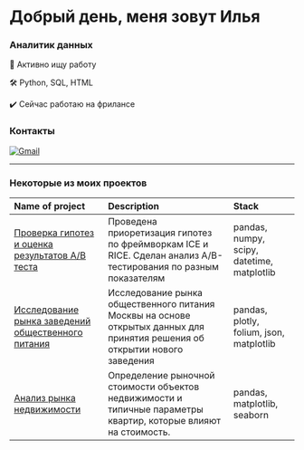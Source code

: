 # Добрый день, меня зовут Илья

### Аналитик данных
:mag_right: Активно ищу работу

:hammer_and_wrench: Python, SQL, HTML

:heavy_check_mark: Сейчас работаю на фрилансе

### Контакты
[![Gmail](https://img.shields.io/badge/Gmail-D14836?style=for-the-badge&logo=gmail&logoColor=white)](mailto:ilyamatushkin@gmail.com)

---
### Некоторые из моих проектов
|Name of project           |Description             |Stack           |
|:--------------------------|:------------------------|:----------------|
|[Проверка гипотез и оценка результатов A/B теста](https://github.com/IlyaMatushkin/online_store)|Проведена приоретизация гипотез по фреймворкам ICE и RICE. Сделан анализ A/B-тестирования по разным показателям|pandas, numpy, scipy, datetime, matplotlib|
|[Исследование рынка заведений общественного питания](https://github.com/IlyaMatushkin/public_catering)|Исследование рынка общественного питания Москвы на основе открытых данных для принятия решения об открытии нового заведения|pandas, plotly, folium, json, matplotlib|
|[Анализ рынка недвижимости](https://github.com/IlyaMatushkin/realty_spb)|Определение рыночной стоимости объектов недвижимости и типичные параметры квартир, которые влияют на стоимость.|pandas, matplotlib, seaborn|
